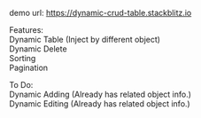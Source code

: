 demo url: https://dynamic-crud-table.stackblitz.io

Features:  
Dynamic Table (Inject by different object)  
Dynamic Delete  
Sorting  
Pagination  


To Do:  
Dynamic Adding  (Already has related object info.)  
Dynamic Editing (Already has related object info.)  
